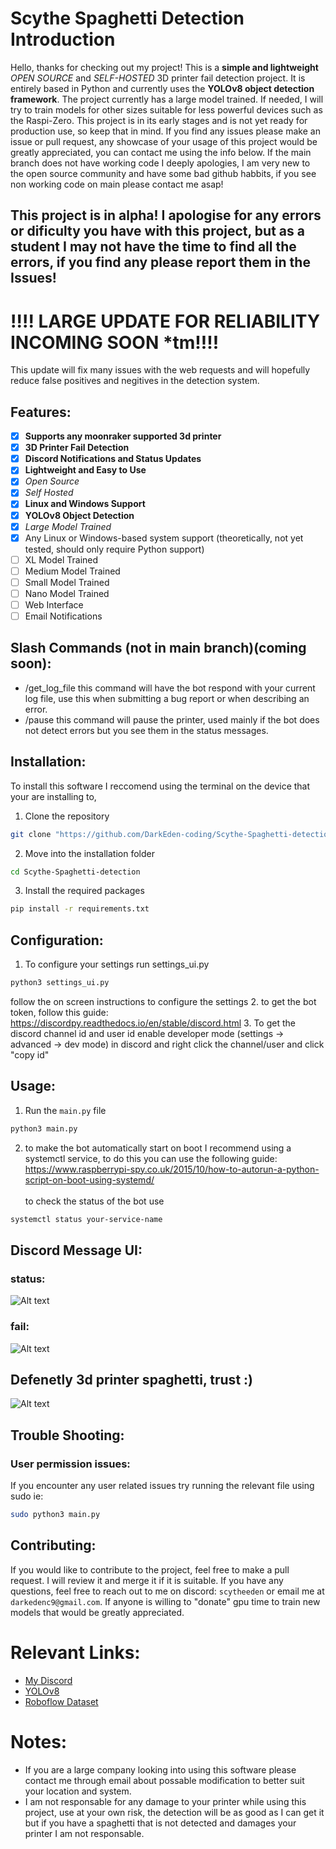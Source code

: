 # Scythe Spaghetti Detection Introduction

Hello, thanks for checking out my project! This is a **simple and lightweight** *OPEN SOURCE* and *SELF-HOSTED* 3D printer fail detection project. It is entirely based in Python and currently uses the **YOLOv8 object detection framework**. The project currently has a large model trained. If needed, I will try to train models for other sizes suitable for less powerful devices such as the Raspi-Zero. This project is in its early stages and is not yet ready for production use, so keep that in mind. If you find any issues please make an issue or pull request, any showcase of your usage of this project would be greatly appreciated, you can contact me using the info below. If the main branch does not have working code I deeply apologies, I am very new to the open source community and have some bad github habbits, if you see non working code on main please contact me asap!

## This project is in alpha! I apologise for any errors or dificulty you have with this project, but as a student I may not have the time to find all the errors, if you find any please report them in the Issues!

# !!!! LARGE UPDATE FOR RELIABILITY INCOMING SOON *tm!!!!
This update will fix many issues with the web requests and will hopefully reduce false positives and negitives in the detection system.

## Features:
- [x] **Supports any moonraker supported 3d printer**
- [x] **3D Printer Fail Detection**
- [x] **Discord Notifications and Status Updates**
- [x] **Lightweight and Easy to Use**
- [x] *Open Source*
- [x] *Self Hosted*
- [x] **Linux and Windows Support**
- [x] **YOLOv8 Object Detection**
- [x] *Large Model Trained*
- [x] Any Linux or Windows-based system support (theoretically, not yet tested, should only require Python support)
- [ ] XL Model Trained
- [ ] Medium Model Trained
- [ ] Small Model Trained
- [ ] Nano Model Trained
- [ ] Web Interface
- [ ] Email Notifications

## Slash Commands (not in main branch)(coming soon):
- /get_log_file this command will have the bot respond with your current log file, use this when submitting a bug report or when describing an error.
- /pause this command will pause the printer, used mainly if the bot does not detect errors but you see them in the status messages.

## Installation:
To install this software I reccomend using the terminal on the device that your are installing to, 
1. Clone the repository <br />
```bash
git clone "https://github.com/DarkEden-coding/Scythe-Spaghetti-detection.git"
```
2. Move into the installation folder
```bash
cd Scythe-Spaghetti-detection
```
3. Install the required packages <br />
```bash
pip install -r requirements.txt
```

## Configuration:
1. To configure your settings run settings_ui.py <br />
```bash
python3 settings_ui.py
``` 
follow the on screen instructions to configure the settings
2. to get the bot token, follow this guide: https://discordpy.readthedocs.io/en/stable/discord.html
3. To get the discord channel id and user id enable developer mode (settings -> advanced -> dev mode) in discord and right click the channel/user and click "copy id"

## Usage:
1. Run the `main.py` file <br />
```bash
python3 main.py
```
2. to make the bot automatically start on boot I recommend using a systemctl service, to do this you can use the following guide: https://www.raspberrypi-spy.co.uk/2015/10/how-to-autorun-a-python-script-on-boot-using-systemd/
<br /><br />
to check the status of the bot use 
```bash
systemctl status your-service-name
```

## Discord Message UI:
### status: <br />
![Alt text](https://github.com/DarkEden-coding/Scythe-Spaghetti-detection/blob/master/readme_images/status.png?raw=true "Status Message")
<br />
### fail: <br />
![Alt text](https://github.com/DarkEden-coding/Scythe-Spaghetti-detection/blob/master/readme_images/fail.png?raw=true "Fail Message")
## Defenetly 3d printer spaghetti, trust :) <br />
![Alt text](https://github.com/DarkEden-coding/Scythe-Spaghetti-detection/blob/master/readme_images/Screenshot%202024-02-03%20at%201.58.17%20PM.png?raw=true "The Spaghett")

## Trouble Shooting:
### User permission issues:
If you encounter any user related issues try running the relevant file using sudo ie:
```bash 
sudo python3 main.py
```

## Contributing:
If you would like to contribute to the project, feel free to make a pull request. I will review it and merge it if it is suitable. If you have any questions, feel free to reach out to me on discord: `scytheeden` or email me at `darkedenc9@gmail.com`. If anyone is willing to "donate" gpu time to train new models that would be greatly appreciated.
# Relevant Links:
- [My Discord](https://discord.gg/users/806281289040396288)
- [YOLOv8](https://docs.ultralytics.com/)
- [Roboflow Dataset](https://universe.roboflow.com/dark-eden-nuheg/3d-printing-fail-detection)
# Notes:
- If you are a large company looking into using this software please contact me through email about possable modification to better suit your location and system.
- I am not responsable for any damage to your printer while using this project, use at your own risk, the detection will be as good as I can get it but if you have a spaghetti that is not detected and damages your printer I am not responsable.
